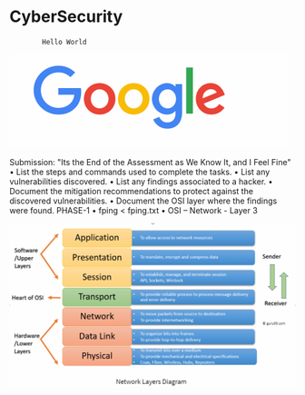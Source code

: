 # CyberSecurity

            Hello World


![Picture of Google](image/Google_1.png)

Submission: "Its the End of the Assessment as We Know It, and I Feel Fine" 
•	List the steps and commands used to complete the tasks.
•	List any vulnerabilities discovered.
•	List any findings associated to a hacker.
•	Document the mitigation recommendations to protect against the discovered vulnerabilities.
•	Document the OSI layer where the findings were found.
PHASE-1
•	fping < fping.txt
•	OSI – Network - Layer 3


![OSI Layer](image/HW8-OSI-Layer.png)